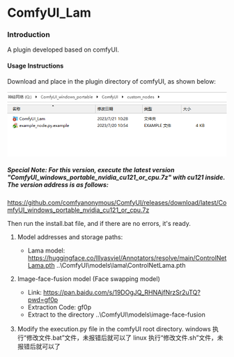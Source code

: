 # ComfyUI_Lam

### Introduction
A plugin developed based on comfyUI.

#### Usage Instructions
Download and place in the plugin directory of comfyUI, as shown below:

![Alt text](解压存放路径及名称.png)

##### Special Note: For this version, execute the latest version "ComfyUI_windows_portable_nvidia_cu121_or_cpu.7z" with cu121 inside. The version address is as follows:
https://github.com/comfyanonymous/ComfyUI/releases/download/latest/ComfyUI_windows_portable_nvidia_cu121_or_cpu.7z

Then run the install.bat file, and if there are no errors, it's ready.

1. Model addresses and storage paths:
   - Lama model:
     https://huggingface.co/lllyasviel/Annotators/resolve/main/ControlNetLama.pth  ..\ComfyUI\models\lama\ControlNetLama.pth

2. Image-face-fusion model (Face swapping model)
   - Link: https://pan.baidu.com/s/19DOgJQ_RHNAjfNrzSr2uTQ?pwd=gf0p 
   - Extraction Code: gf0p
   - Extract to the directory ..\ComfyUI\models\image-face-fusion

3. Modify the execution.py file in the comfyUI root directory.
windows  执行“修改文件.bat”文件，未报错后就可以了
linux  执行“修改文件.sh”文件，未报错后就可以了